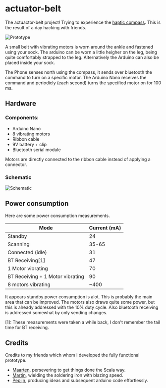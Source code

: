 actuator-belt
=============

The actuactor-belt project! Trying to experience the [haptic compass](http://feelspace.cogsci.uni-osnabrueck.de/).
This is the result of a day hacking with friends.

![Prototype](http://raw.github.com/pimnijdam/actuator-belt/master/doc/prototype.jpg)


A small belt with vibrating motors is worn around the ankle and fastened using your sock. The arduino can be worn a little heigher on the leg, being quite comfortably strapped to the leg. Alternatively the Arduino can also be placed inside your sock.

The Phone senses north using the compass, it sends over bluetooth the command to turn on a specific motor. The Arduino Nano receives the command and periodicly (each second) turns the specified motor on for 100 ms.

## Hardware

### Components:

- Arduino Nano
- 8 vibrating motors
- Ribbon cable
- 9V battery + clip
- Bluetooth serial module

Motors are directly connected to the ribbon cable instead of applying a connector.

### Schematic
![Schematic](http://raw.github.com/pimnijdam/actuator-belt/master/schematics/sheet1.jpg)


## Power consumption ##
Here are some power consumption measurements.

| Mode      | Current (mA)|
|-----------|-------------|
|Standby    | 24          |
|Scanning   | 35-65       |
|Connected (idle) | 31    |
|BT Receiving[1] | 47        |
|1 Motor vibrating | 70   |
|BT Receiving + 1 Motor vibrating | 90 |
|8 motors vibrating | ~400|

It appears standby power consumption is alot. This is probably the main area that can be improved.
The motors also draws quite some power, but this is already addressed with the 10% duty cycle.
Also bluetooth receiving is addressed somewhat by only sending changes.

[1]: These measurements were taken a while back, I don't remember the tail time for BT receiving.

## Credits ##
Credits to my friends which whom I developed the fully functional prototype.

- [Maarten](https://github.com/MaartenFaddegon), persevering to get things done the Scala way.
- [Martin](https://github.com/mnitram), wielding the soldering iron with blazing speed.
- [Pepijn](ttps://github.com/Gneisbaard), producing ideas and subsequent arduino code effortlessly.
